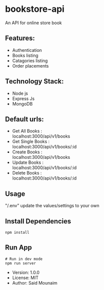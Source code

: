 # bookstore-api

An API for online store book

## Features:

- Authentication
- Books listing
- Catagories listing
- Order placements

## Technology Stack:

- Node js
- Express Js
- MongoDB


## Default urls:

- Get All Books : <br/>
  localhost:3000/api/v1/books
- Get Single Books : <br/>
  localhost:3000/api/v1/books/:id
- Create Books : <br/>
  localhost:3000/api/v1/books
- Update Books : <br/>
  localhost:3000/api/v1/books/:id
- Delete Books : <br/>
  localhost:3000/api/v1/books/:id



## Usage

"/.env" update the values/settings to your own

## Install Dependencies

```
npm install
```

## Run App

```
# Run in dev mode
npm run server

```

- Version: 1.0.0
- License: MIT
- Author: Said Mounaim
